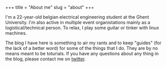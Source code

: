 +++
title = "About me"
slug = "about"
+++

I'm a 22-year-old belgian electrical engineering student at the Ghent University. I'm also active in multiple event organistations mainly as a logistical/technical person. To relax, I play some guitar or tinker with linux machines.

The blog I have here is something to air my rants and to keep "guides" (for the lack of a better word) for some of the things that I do. They are by no means meant to be toturials.
If you have any questions about any thing in the blog, please contact me on [twitter](https://twitter.com/fbegyn).
